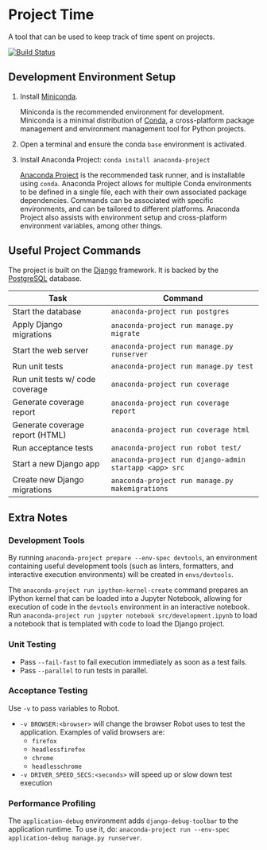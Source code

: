 # Project Time

A tool that can be used to keep track of time spent on projects.

[![Build Status](https://travis-ci.org/gscoppino/ProjectTime.svg?branch=master)](https://travis-ci.org/gscoppino/ProjectTime)

## Development Environment Setup

1. Install [Miniconda](https://docs.conda.io/miniconda.html).

   Miniconda is the recommended environment for development. Miniconda is a minimal distribution of [Conda](https://docs.conda.io), a cross-platform package management and environment management tool for Python projects.

2. Open a terminal and ensure the conda `base` environment is activated.

3. Install Anaconda Project: `conda install anaconda-project`

   [Anaconda Project](https://anaconda-project.readthedocs.io) is the recommended task runner, and is installable using `conda`. Anaconda Project allows for multiple Conda environments to be defined in a single file, each with their own associated package dependencies. Commands can be associated with specific environments, and can be tailored to different platforms. Anaconda Project also assists with environment setup and cross-platform environment variables, among other things.

## Useful Project Commands

The project is built on the [Django](https://www.djangoproject.com) framework. It is backed by the [PostgreSQL](https://www.postgresql.org) database.

Task                            | Command
--------------------------------|-------------------------------------------
Start the database              | `anaconda-project run postgres`
Apply Django migrations         | `anaconda-project run manage.py migrate`
Start the web server            | `anaconda-project run manage.py runserver`
Run unit tests                  | `anaconda-project run manage.py test`
Run unit tests w/ code coverage | `anaconda-project run coverage`
Generate coverage report        | `anaconda-project run coverage report`
Generate coverage report (HTML) | `anaconda-project run coverage html`
Run acceptance tests            | `anaconda-project run robot test/`
Start a new Django app          | `anaconda-project run django-admin startapp <app> src`
Create new Django migrations    | `anaconda-project run manage.py makemigrations`

## Extra Notes

### Development Tools

By running `anaconda-project prepare --env-spec devtools`, an environment containing useful development tools (such as linters, formatters, and interactive execution environments) will be created in `envs/devtools`.

The `anaconda-project run ipython-kernel-create` command prepares an IPython
kernel that can be loaded into a Jupyter Notebook, allowing for execution of
code in the `devtools` environment in an interactive notebook. Run
`anaconda-project run jupyter notebook src/development.ipynb` to load a notebook
that is templated with code to load the Django project.

### Unit Testing

* Pass `--fail-fast` to fail execution immediately as soon as a test fails.
* Pass `--parallel` to run tests in parallel.

### Acceptance Testing

Use `-v` to pass variables to Robot.
  * `-v BROWSER:<browser>` will change the browser Robot uses to test the application. Examples of valid browsers are:
      - `firefox`
      - `headlessfirefox`
      - `chrome`
      - `headlesschrome`
   * `-v DRIVER_SPEED_SECS:<seconds>` will speed up or slow down test execution

### Performance Profiling

The `application-debug` environment adds `django-debug-toolbar` to the
application runtime. To use it, do:
`anaconda-project run --env-spec application-debug manage.py runserver`.